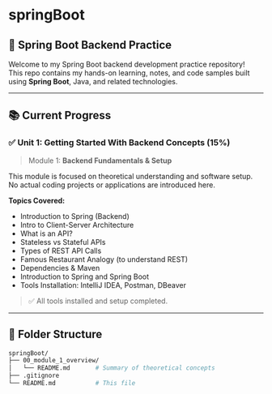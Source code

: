 # springBoot

## 🌱 Spring Boot Backend Practice

Welcome to my Spring Boot backend development practice repository!  
This repo contains my hands-on learning, notes, and code samples built using **Spring Boot**, Java, and related technologies.

---

## 📚 Current Progress

### ✅ Unit 1: Getting Started With Backend Concepts (15%)

> Module 1: **Backend Fundamentals & Setup**

This module is focused on theoretical understanding and software setup.  
No actual coding projects or applications are introduced here.

**Topics Covered:**
- Introduction to Spring (Backend)
- Intro to Client-Server Architecture
- What is an API?
- Stateless vs Stateful APIs
- Types of REST API Calls
- Famous Restaurant Analogy (to understand REST)
- Dependencies & Maven
- Introduction to Spring and Spring Boot
- Tools Installation: IntelliJ IDEA, Postman, DBeaver

> ✅ All tools installed and setup completed.

---

## 📁 Folder Structure

```bash
springBoot/
├── 00_module_1_overview/
│   └── README.md       # Summary of theoretical concepts
├── .gitignore
└── README.md           # This file

